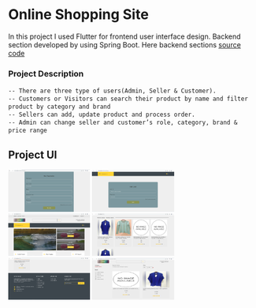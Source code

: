 # Online Shopping Site

In this project I used Flutter for frontend  user interface design. Backend section developed by using Spring Boot. 
Here backend sections
[source code](https://github.com/Tareq23/Ecommerce-Api)

### Project Description
    -- There are three type of users(Admin, Seller & Customer).
    -- Customers or Visitors can search their product by name and filter product by category and brand
    -- Sellers can add, update product and process order.
    -- Admin can change seller and customer’s role, category, brand & price range

## Project UI
<p float="left">
  <img src="https://github.com/Tareq23/ecommerce-frontend/blob/master/ui/customer%20sign%20up.png?raw=true" width="33%" />
  <img src="https://github.com/Tareq23/ecommerce-frontend/blob/master/ui/customer%20sign%20in.png?raw=true" width="33%" />
  <img src="https://github.com/Tareq23/ecommerce-frontend/blob/master/ui/Home%20Page%20User%20Interface.png?raw=true" width="33%" />
  <img src="https://github.com/Tareq23/ecommerce-frontend/blob/master/ui/Home%20Page%20User%20Interface%202.png?raw=true" width="33%" />
  <img src="https://github.com/Tareq23/ecommerce-frontend/blob/master/ui/Home%20Page%20User%20Interface%203.png?raw=true" width="33%" />
  <img src="https://github.com/Tareq23/ecommerce-frontend/blob/master/ui/Products%20Find%20by%20Category.png?raw=true" width="33%" />
</p>

